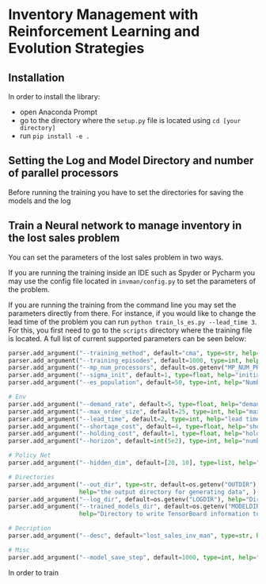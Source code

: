 
# Inventory Management with Reinforcement Learning and Evolution Strategies

## Installation 
In order to install the library:
- open Anaconda Prompt
- go to the directory where the `setup.py` file is located using `cd [your directory]`
- run `pip install -e .`

## Setting the Log and Model Directory and number of parallel processors
Before running the training you have to set the directories for saving the models and the log 
## Train a Neural network to manage inventory in the lost sales problem
You can set the parameters of the lost sales problem in two ways. 

If you are running the training inside an IDE such as 
Spyder or Pycharm you may use the config file located in `invman/config.py` to set the parameters of the problem.

If you are running the training from the command line  you may set the parameters directly from there. 
For instance, if you would like to  change the lead time of the problem you can run `python train_ls_es.py --lead_time 3`. 
For this, you first need to go to the `scripts` directory where the training file is located.
A full list of current supported parameters can be seen below:
```python
parser.add_argument("--training_method", default="cma", type=str, help="training method")
parser.add_argument("--training_episodes", default=1000, type=int, help="training method")
parser.add_argument("--mp_num_processors", default=os.getenv("MP_NUM_PROCESSORS"), type=int, help="training method")
parser.add_argument("--sigma_init", default=1, type=float, help="initial sigma of cma-es")
parser.add_argument("--es_population", default=50, type=int, help="Number of es population")

# Env
parser.add_argument("--demand_rate", default=5, type=float, help="demand rate")
parser.add_argument("--max_order_size", default=25, type=int, help="maximum order size")
parser.add_argument("--lead_time", default=2, type=int, help="lead time")
parser.add_argument("--shortage_cost", default=4, type=float, help="shortage cost of the system")
parser.add_argument("--holding_cost", default=1, type=float, help="holding cost of the system")
parser.add_argument("--horizon", default=int(5e2), type=int, help="number of simulation epochs")

# Policy Net
parser.add_argument("--hidden_dim", default=[20, 10], type=list, help="number of neuron in each layer of the neural network")

# Directories
parser.add_argument("--out_dir", type=str, default=os.getenv("OUTDIR"),
                    help="the output directory for generating data", )
parser.add_argument("--log_dir", default=os.getenv("LOGDIR"), help="Directory to write TensorBoard information to", )
parser.add_argument("--trained_models_dir", default=os.getenv("MODELDIR"),
                    help="Directory to write TensorBoard information to", )

# Decription
parser.add_argument("--desc", default="lost_sales_inv_man", type=str, help="experiment description")

# Misc
parser.add_argument("--model_save_step", default=1000, type=int, help="saves the model every model_save_step ")
```

In order to train 




